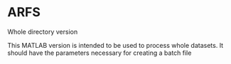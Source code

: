 # ARFS
Whole directory version

This MATLAB version is intended to be used to process whole datasets.
It should have the parameters necessary for creating a batch file
